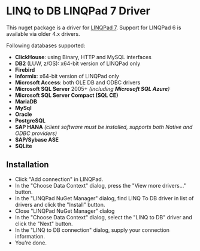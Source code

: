 # LINQ to DB LINQPad 7 Driver

This nuget package is a driver for [LINQPad 7](http://www.linqpad.net). Support for LINQPad 6 is available via older 4.x drivers.

Following databases supported:

- **ClickHouse**: using Binary, HTTP and MySQL interfaces
- **DB2** (LUW, z/OS): x64-bit version of LINQPad only
- **Firebird**
- **Informix**: x64-bit version of LINQPad only
- **Microsoft Access**: both OLE DB and ODBC drivers
- **Microsoft SQL Server** 2005+ *(including **Microsoft SQL Azure**)*
- **Microsoft SQL Server Compact (SQL CE)**
- **MariaDB**
- **MySql**
- **Oracle**
- **PostgreSQL**
- **SAP HANA** *(client software must be installed, supports both Native and ODBC providers)*
- **SAP/Sybase ASE**
- **SQLite**

## Installation

- Click "Add connection" in LINQPad.
- In the "Choose Data Context" dialog, press the "View more drivers..." button.
- In the "LINQPad NuGet Manager" dialog, find LINQ To DB driver in list of drivers and click the "Install" button.
- Close "LINQPad NuGet Manager" dialog
- In the "Choose Data Context" dialog, select the "LINQ to DB" driver and click the "Next" button.
- In the "LINQ to DB connection" dialog, supply your connection information.
- You're done.
